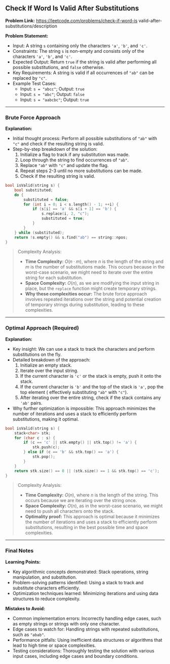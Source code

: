 ## Check If Word Is Valid After Substitutions
**Problem Link:** https://leetcode.com/problems/check-if-word-is valid-after-substitutions/description

**Problem Statement:**
- Input: A string `s` containing only the characters `'a'`, `'b'`, and `'c'`.
- Constraints: The string `s` is non-empty and consists only of the characters `'a'`, `'b'`, and `'c'`.
- Expected Output: Return `true` if the string is valid after performing all possible substitutions, and `false` otherwise.
- Key Requirements: A string is valid if all occurrences of `"ab"` can be replaced by `"c"`.
- Example Test Cases:
  - Input: `s = "abcc"`; Output: `true`
  - Input: `s = "abc"`; Output: `false`
  - Input: `s = "aabcbc"`; Output: `true`

---

### Brute Force Approach
**Explanation:**
- Initial thought process: Perform all possible substitutions of `"ab"` with `"c"` and check if the resulting string is valid.
- Step-by-step breakdown of the solution:
  1. Initialize a flag to track if any substitution was made.
  2. Loop through the string to find occurrences of `"ab"`.
  3. Replace `"ab"` with `"c"` and update the flag.
  4. Repeat steps 2-3 until no more substitutions can be made.
  5. Check if the resulting string is valid.

```cpp
bool isValid(string s) {
    bool substituted;
    do {
        substituted = false;
        for (int i = 0; i < s.length() - 1; ++i) {
            if (s[i] == 'a' && s[i + 1] == 'b') {
                s.replace(i, 2, "c");
                substituted = true;
            }
        }
    } while (substituted);
    return !s.empty() && s.find("ab") == string::npos;
}
```

> Complexity Analysis:
> - **Time Complexity:** $O(n \cdot m)$, where $n$ is the length of the string and $m$ is the number of substitutions made. This occurs because in the worst-case scenario, we might need to iterate over the entire string for each substitution.
> - **Space Complexity:** $O(n)$, as we are modifying the input string in place, but the `replace` function might create temporary strings.
> - **Why these complexities occur:** The brute force approach involves repeated iterations over the string and potential creation of temporary strings during substitution, leading to these complexities.

---

### Optimal Approach (Required)
**Explanation:**
- Key insight: We can use a stack to track the characters and perform substitutions on the fly.
- Detailed breakdown of the approach:
  1. Initialize an empty stack.
  2. Iterate over the input string.
  3. If the current character is `'c'` or the stack is empty, push it onto the stack.
  4. If the current character is `'b'` and the top of the stack is `'a'`, pop the top element ( effectively substituting `"ab"` with `"c"`).
  5. After iterating over the entire string, check if the stack contains any `'ab'` pairs.
- Why further optimization is impossible: This approach minimizes the number of iterations and uses a stack to efficiently perform substitutions, making it optimal.

```cpp
bool isValid(string s) {
    stack<char> stk;
    for (char c : s) {
        if (c == 'c' || stk.empty() || stk.top() != 'a') {
            stk.push(c);
        } else if (c == 'b' && stk.top() == 'a') {
            stk.pop();
        }
    }
    return stk.size() == 0 || (stk.size() == 1 && stk.top() == 'c');
}
```

> Complexity Analysis:
> - **Time Complexity:** $O(n)$, where $n$ is the length of the string. This occurs because we are iterating over the string once.
> - **Space Complexity:** $O(n)$, as in the worst-case scenario, we might need to push all characters onto the stack.
> - **Optimality proof:** This approach is optimal because it minimizes the number of iterations and uses a stack to efficiently perform substitutions, resulting in the best possible time and space complexities.

---

### Final Notes

**Learning Points:**
- Key algorithmic concepts demonstrated: Stack operations, string manipulation, and substitution.
- Problem-solving patterns identified: Using a stack to track and substitute characters efficiently.
- Optimization techniques learned: Minimizing iterations and using data structures to reduce complexity.

**Mistakes to Avoid:**
- Common implementation errors: Incorrectly handling edge cases, such as empty strings or strings with only one character.
- Edge cases to watch for: Handling strings with repeated substitutions, such as `"abab"`.
- Performance pitfalls: Using inefficient data structures or algorithms that lead to high time or space complexities.
- Testing considerations: Thoroughly testing the solution with various input cases, including edge cases and boundary conditions.